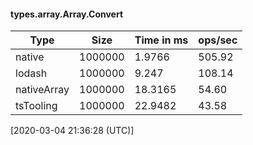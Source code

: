 #### types.array.Array.Convert

| Type | Size       | Time in ms | ops/sec |
|------|------------|------------|---------|
| native | 1000000 | 1.9766 | 505.92 |
| lodash | 1000000 | 9.247 | 108.14 |
| nativeArray | 1000000 | 18.3165 | 54.60 |
| tsTooling | 1000000 | 22.9482 | 43.58 |

[2020-03-04 21:36:28 (UTC)]
